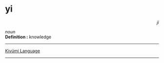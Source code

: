 
# yi

<div align="right"><i>ji</i></div>

*noun*  
**Definition :** knowledge  

---

[Kivümi Language](../README.md)

---
